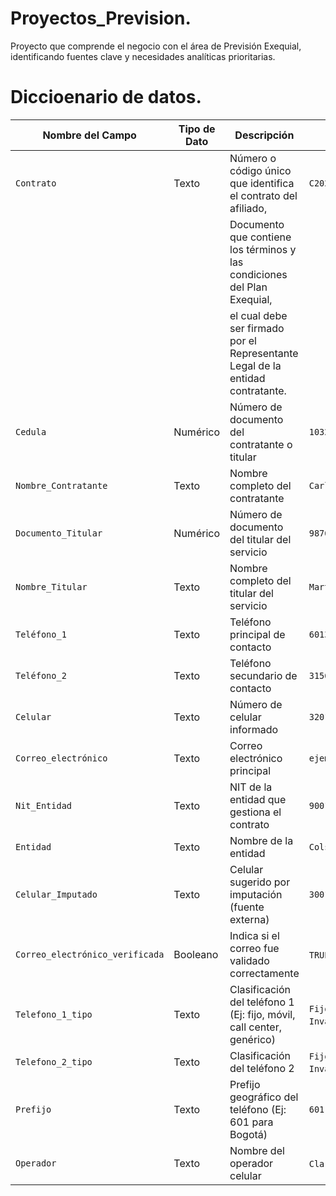 # Proyectos_Prevision.
Proyecto que comprende el negocio con el área de Previsión Exequial, identificando fuentes clave y necesidades analíticas prioritarias.
# Diccioenario de datos.

| Nombre del Campo                | Tipo de Dato | Descripción                                                           | Ejemplo               |
| ------------------------------- | ------------ | ---------------------------------------------------------------------- | --------------------- |
| `Contrato`                      | Texto        | Número o código único que identifica el contrato del afiliado,          | `C20230415`          |
|                                 |              | Documento que contiene los términos y las condiciones del Plan Exequial,|                       | 
|                                 |              | el cual debe ser firmado por el Representante Legal de la entidad contratante.                | 
| `Cedula`                        | Numérico     | Número de documento del contratante o titular                         | `1032456789`          |
| `Nombre_Contratante`            | Texto        | Nombre completo del contratante                                       | `Carlos Pérez`        |
| `Documento_Titular`             | Numérico     | Número de documento del titular del servicio                          | `9876543210`          |
| `Nombre_Titular`                | Texto        | Nombre completo del titular del servicio                              | `Marta Gómez`         |
| `Teléfono_1`                    | Texto        | Teléfono principal de contacto                                        | `6013456789`          |
| `Teléfono_2`                    | Texto        | Teléfono secundario de contacto                                       | `3156789876`          |
| `Celular`                       | Texto        | Número de celular informado                                           | `3201234567`          |
| `Correo_electrónico`            | Texto        | Correo electrónico principal                                          | `ejemplo@mail.com`    |
| `Nit_Entidad`                   | Texto        | NIT de la entidad que gestiona el contrato                            | `900123456-7`         |
| `Entidad`                       | Texto        | Nombre de la entidad                                                  | `Colsubsidio`         |
| `Celular_Imputado`              | Texto        | Celular sugerido por imputación (fuente externa)                      | `3001234567`          |
| `Correo_electrónico_verificada` | Booleano     | Indica si el correo fue validado correctamente                        | `TRUE` / `FALSE`      |
| `Telefono_1_tipo`               | Texto        | Clasificación del teléfono 1 (Ej: fijo, móvil, call center, genérico) | `Fijo` / `Móvil`/ `Invalido` / `Otro`|
| `Telefono_2_tipo`               | Texto        | Clasificación del teléfono 2                                          | `Fijo` / `Móvil`/ `Invalido` / `Otro`|
| `Prefijo`                       | Texto        | Prefijo geográfico del teléfono (Ej: 601 para Bogotá)                 | `601`                 |
| `Operador`                      | Texto        | Nombre del operador celular                                           | `Claro` / `Movistar`  |

